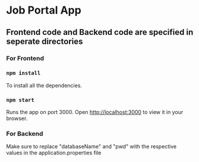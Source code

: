 # Job Portal App

## Frontend code and Backend code are specified in seperate directories

### For Frontend
### `npm install`
To install all the dependencies.

### `npm start`

Runs the app on port 3000.
Open [http://localhost:3000](http://localhost:3000) to view it in your browser.

### For Backend
Make sure to replace "databaseName" and  "pwd" with the respective values in the application.properties file